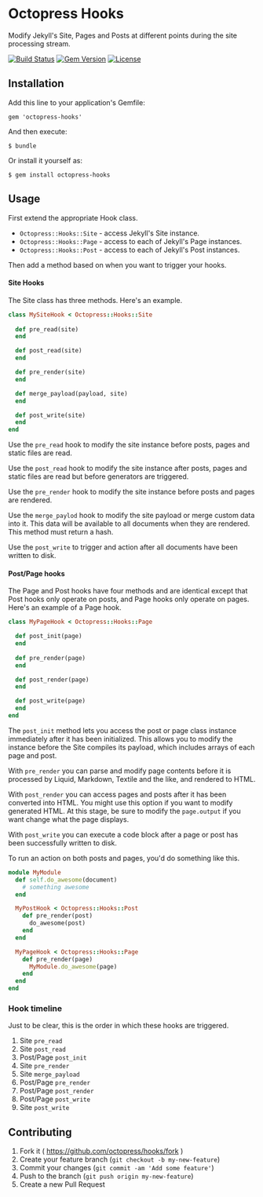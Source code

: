 # Octopress Hooks

Modify Jekyll's Site, Pages and Posts at different points during the site processing stream.

[![Build Status](https://travis-ci.org/octopress/hooks.svg)](https://travis-ci.org/octopress/hooks)
[![Gem Version](http://img.shields.io/gem/v/octopress-hooks.svg)](https://rubygems.org/gems/octopress-hooks)
[![License](http://img.shields.io/:license-mit-blue.svg)](http://octopress.mit-license.org)

## Installation

Add this line to your application's Gemfile:

    gem 'octopress-hooks'

And then execute:

    $ bundle

Or install it yourself as:

    $ gem install octopress-hooks

## Usage

First extend the appropriate Hook class.

- `Octopress::Hooks::Site` - access Jekyll's Site instance.
- `Octopress::Hooks::Page` - access to each of Jekyll's Page instances.
- `Octopress::Hooks::Post` - access to each of Jekyll's Post instances.

Then add a method based on when you want to trigger your hooks.

#### Site Hooks

The Site class has three methods. Here's an example.

```ruby
class MySiteHook < Octopress::Hooks::Site
  
  def pre_read(site)
  end

  def post_read(site)
  end

  def pre_render(site)
  end

  def merge_payload(payload, site)
  end

  def post_write(site)
  end
end
```

Use the `pre_read` hook to modify the site instance before posts, pages and static files are read.

Use the `post_read` hook to modify the site instance after posts, pages and static files are read but before generators are triggered.

Use the `pre_render` hook to modify the site instance before posts and pages are rendered.

Use the `merge_paylod` hook to modify the site payload or merge custom data into it. This data will be available to all documents when they are rendered. This method must return a hash.

Use the `post_write` to trigger and action after all documents have been written to disk.

#### Post/Page hooks

The Page and Post hooks have four methods and are identical except that Post hooks only operate on posts, and Page hooks only operate on
pages. Here's an example of a Page hook.

```ruby
class MyPageHook < Octopress::Hooks::Page

  def post_init(page)
  end
  
  def pre_render(page)
  end

  def post_render(page)
  end

  def post_write(page)
  end
end
```

The `post_init` method lets you access the post or page class instance immediately after it has been initialized. This allows you to
modify the instance before the Site compiles its payload, which includes arrays of each page and post.

With `pre_render` you can parse and modify page contents before it is processed by Liquid, Markdown, Textile and the like, and rendered to HTML.

With `post_render` you can access pages and posts after it has been converted into HTML. You might use this option if you want to modify generated HTML. At this stage, be sure to modify the `page.output` if you want change what the page displays.

With `post_write` you can execute a code block after a page or post has been successfully written to disk.

To run an action on both posts and pages, you'd do something like this.

```ruby
module MyModule
  def self.do_awesome(document)
    # something awesome
  end

  MyPostHook < Octopress::Hooks::Post
    def pre_render(post)
      do_awesome(post)
    end
  end

  MyPageHook < Octopress::Hooks::Page
    def pre_render(page)
      MyModule.do_awesome(page)
    end
  end
end
```

### Hook timeline

Just to be clear, this is the order in which these hooks are triggered.

1. Site `pre_read`
2. Site `post_read`
3. Post/Page `post_init`
4. Site `pre_render`
5. Site `merge_payload`
6. Post/Page `pre_render`
7. Post/Page `post_render`
8. Post/Page `post_write`
9. Site `post_write`

## Contributing

1. Fork it ( https://github.com/octopress/hooks/fork )
2. Create your feature branch (`git checkout -b my-new-feature`)
3. Commit your changes (`git commit -am 'Add some feature'`)
4. Push to the branch (`git push origin my-new-feature`)
5. Create a new Pull Request

